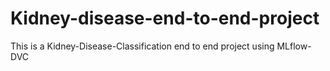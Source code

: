 # Kidney-disease-end-to-end-project
This is a Kidney-Disease-Classification end to end project using MLflow-DVC
